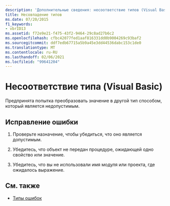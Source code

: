 ```yaml
---
description: 'Дополнительные сведения: несоответствие типов (Visual Basic)'
title: Несовпадение типов
ms.date: 07/20/2015
f1_keywords:
- vbrID13
ms.assetid: f72e9e21-f475-43f2-9464-29c8ad27b6c2
ms.openlocfilehash: cfbc42077fed1aaf816331dd0b9004269c93baf2
ms.sourcegitcommit: ddf7edb67715a5b9a45e3dd44536dabc153c1de0
ms.translationtype: MT
ms.contentlocale: ru-RU
ms.lasthandoff: 02/06/2021
ms.locfileid: "99641204"
---
```

# <a name="type-mismatch-visual-basic"></a>Несоответствие типа (Visual Basic)

Предпринята попытка преобразовать значение в другой тип способом, который является недопустимым.  
  
## <a name="to-correct-this-error"></a>Исправление ошибки  
  
1. Проверьте назначение, чтобы убедиться, что оно является допустимым.  
  
2. Убедитесь, что объект не передан процедуре, ожидающей одно свойство или значение.  
  
3. Убедитесь, что вы не использовали имя модуля или проекта, где ожидалось выражение.  
  
## <a name="see-also"></a>См. также

- [Типы ошибок](../../programming-guide/language-features/error-types.md)

